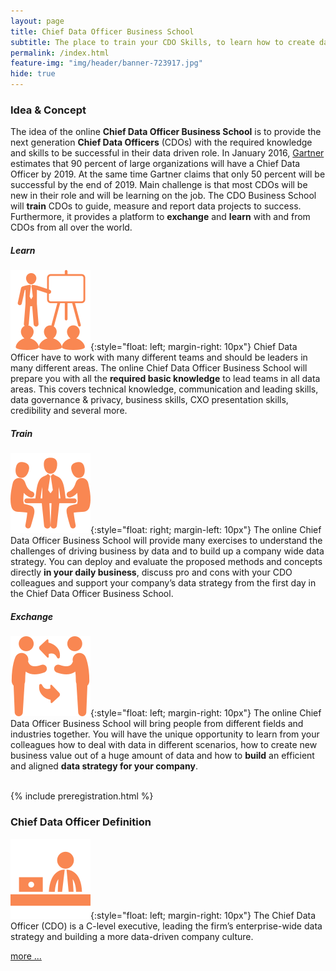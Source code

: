 ```yaml
---
layout: page
title: Chief Data Officer Business School
subtitle: The place to train your CDO Skills, to learn how to create data-driven business value for your company and to exchange with CDOs.
permalink: /index.html
feature-img: "img/header/banner-723917.jpg"
hide: true
---
```


### Idea & Concept
The idea of the online **Chief Data Officer Business School** is to 
provide the next generation **Chief Data Officers** (CDOs) with the required 
knowledge and skills to be successful in their data driven role. In January 2016, [Gartner](http://www.gartner.com/newsroom/id/3190117) 
estimates that 90 percent of large organizations will have a Chief Data Officer by 2019. At the 
same time Gartner claims that only 50 percent will be successful by the 
end of 2019. Main challenge is that most CDOs will be new in their role 
and will be learning on the job. The CDO Business School will **train** 
CDOs to guide, measure and report data projects to success. Furthermore, 
it provides a platform to **exchange** and **learn** with and from CDOs 
from all over the world.

##### Learn
![Learn](/img/icons/seo-training.png){:style="float: left; margin-right: 10px"}
Chief Data Officer have to work with many different teams and should be leaders in many different areas. The online 
Chief Data Officer Business School will prepare you with all the **required basic knowledge** to lead teams in all data 
areas. This covers technical knowledge, communication and leading skills, data governance & privacy, business skills, 
CXO presentation skills, credibility and several more.

##### Train
![Train](/img/icons/business-table.png){:style="float: right; margin-left: 10px"}
The online Chief Data Officer Business School will provide many exercises to understand the challenges of driving 
business by data and to build up a company wide data strategy. You can deploy and evaluate the proposed methods and 
concepts directly **in your daily business**, discuss pro and cons with your CDO colleagues and support your company’s 
data strategy from the first day in the Chief Data Officer Business School.

##### Exchange
![Exchange](/img/icons/men-exchanging-symbol.png){:style="float: left; margin-right: 10px"}
The online Chief Data Officer Business School will bring people from different fields and industries together. You will 
have the unique opportunity to learn from your colleagues how to deal with data in different scenarios, how to create 
new business value out of a huge amount of data and how to **build** an efficient and aligned **data strategy for your 
company**.

<br>
{% include preregistration.html %}
<br>

### Chief Data Officer Definition
![CDO](/img/icons/businessman.png){:style="float: left; margin-right: 10px"}
The Chief Data Officer (CDO) is a C-level executive, leading the firm’s enterprise-wide data strategy and building a 
more data-driven company culture. 

[more ...](/2016/02/15/CDO-definition.html)


